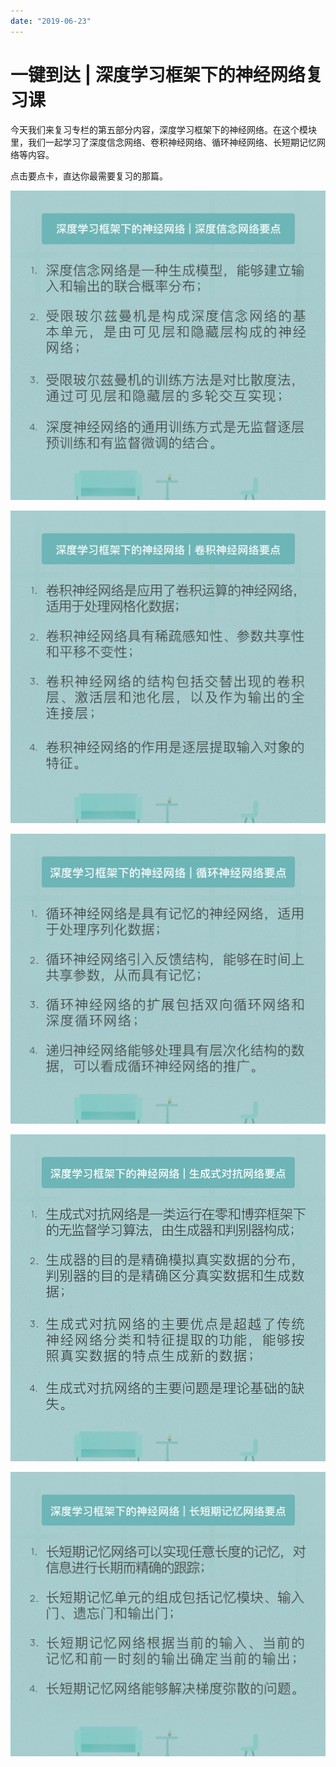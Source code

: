 ```yaml
---
date: "2019-06-23"
---  
```

      
# 一键到达 | 深度学习框架下的神经网络复习课
今天我们来复习专栏的第五部分内容，深度学习框架下的神经网络。在这个模块里，我们一起学习了深度信念网络、卷积神经网络、循环神经网络、长短期记忆网络等内容。

点击要点卡，直达你最需要复习的那篇。

[![](./httpsstatic001geekbangorgresourceimage6e456ee015991274b820f056695c8b5f9e45.jpg)](https://time.geekbang.org/column/article/3431)

[![](./httpsstatic001geekbangorgresourceimage4de74dce2701152a658ff621948a3ed26ce7.jpg)](https://time.geekbang.org/column/article/3638)

[![](./httpsstatic001geekbangorgresourceimage3b053b35d656105e4d355b968f7f292d9a05.jpg)](https://time.geekbang.org/column/article/3639)

[![](./httpsstatic001geekbangorgresourceimage3f7f3f505cb5fd0b5f18eece1522718a707f.jpg)](https://time.geekbang.org/column/article/3643)

[![](./httpsstatic001geekbangorgresourceimage2e142e463cd67177ecafb547c36d65524a14.jpg)](https://time.geekbang.org/column/article/3644)

<!-- [[[read_end]]] -->